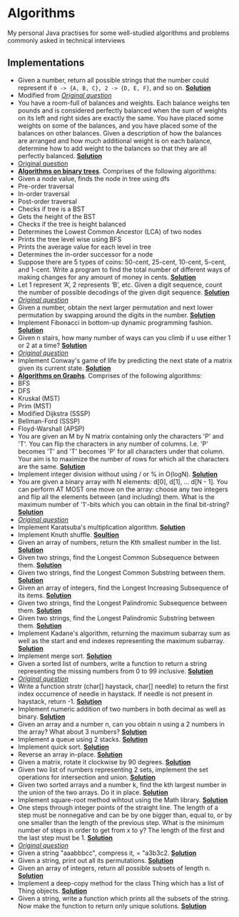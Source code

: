 # Algorithms
My personal Java practises for some well-studied algorithms and problems commonly asked in technical interviews

## Implementations
* Given a number, return all possible strings that the number could represent if `0 -> {A, B, C}, 2 -> {D, E, F}`, and so on. [**Solution**](AllPossibleStrings.java)
 * Modified from [*Original question*](http://www.glassdoor.com/Interview/phone-numbers-provided-a-phone-number-654-876-0987-return-all-possible-strings-that-the-phone-number-could-represent-QTN_361642.htm)
* You have a room-full of balances and weights. Each balance weighs ten pounds and is considered perfectly balanced when the sum of weights on its left and right sides are exactly the same. You have placed some weights on some of the balances, and you have placed some of the balances on other balances. Given a description of how the balances are arranged and how much additional weight is on each balance, determine how to add weight to the balances so that they are all perfectly balanced. [**Solution**](Balance.java)
 * [Original question](http://www.careercup.com/question?id=12150672)
* [**Algorithms on binary trees**](BinaryTrree.java). Comprises of the following algorithms:
 * Given a node value, finds the node in tree using dfs
 * Pre-order traversal
 * In-order traversal
 * Post-order traversal
 * Checks if tree is a BST
 * Gets the height of the BST
 * Checks if the tree is height balanced
 * Determines the Lowest Common Ancestor (LCA) of two nodes
 * Prints the tree level wise using BFS
 * Prints the average value for each level in tree
 * Determines the in-order successor for a node
* Suppose there are 5 types of coins: 50-cent, 25-cent, 10-cent, 5-cent, and 1-cent. Write a program to find the total number of different ways of making changes for any amount of money in cents. [**Solution**](CoinChange.java)
* Let 1 represent ‘A’, 2 represents ‘B’, etc. Given a digit sequence, count the number of possible decodings of the given digit sequence. [**Solution**](CountPossibleDecodings.java)
 * [*Original question*](http://www.geeksforgeeks.org/count-possible-decodings-given-digit-sequence/)
* Given a number, obtain the next larger permutation and next lower permutation by swapping around the digits in the number. [**Solution**](DigitPermutations.java)
* Implement Fibonacci in bottom-up dynamic programming fashion. [**Solution**](Fibonacci.java)
* Given n stairs, how many number of ways can you climb if u use either 1 or 2 at a time? [**Solution**](FibonacciSteps.java)
 * [*Original question*](http://www.careercup.com/question?id=3590768)
* Implement Conway's game of life by predicting the next state of a matrix given its current state. [**Solution**](GameOfLife.java)
* [**Algorithms on Graphs**](Graph.java). Comprises of the following algorithms:
 * BFS
 * DFS
 * Kruskal (MST)
 * Prim (MST)
 * Modified Dijkstra (SSSP)
 * Bellman-Ford (SSSP)
 * Floyd-Warshall (APSP)
* You are given an M by N matrix containing only the characters 'P' and 'T'. You can flip the characters in any number of columns. I.e. 'P' becomes 'T' and 'T' becomes 'P' for all characters under that column. Your aim is to maximize the number of rows for which all the characters are the same. [**Solution**](HomogeneousRows.java)
* Implement integer division without using / or % in O(logN). [**Solution**](IntegerDivision.java)
* You are given a binary array with N elements: d[0], d[1], ... d[N - 1]. You can perform AT MOST one move on the array: choose any two integers and flip all the elements between (and including) them. What is the maximum number of '1'-bits which you can obtain in the final bit-string? [**Solution**](KadaneBitFlip.java)
 * [*Original question*](http://www.careercup.com/question?id=6262507668766720)
* Implement Karatsuba's multiplication algorithm. [**Solution**](Karatsuba.java)
* Implement Knuth shuffle. [**Soultion**](KnuthShuffle.java)
* Given an array of numbers, return the Kth smallest number in the list. [**Solution**](KthSmallest.java)
* Given two strings, find the Longest Common Subsequence between them. [**Solution**](LongestCommonSubsequence.java)
* Given two strings, find the Longest Common Substring between them. [**Solution**](LongestCommonSubstring.java)
* Given an array of integers, find the Longest Increasing Subsequence of its items. [**Solution**](LongestIncreasingSubsequence.java)
* Given two strings, find the Longest Palindromic Subsequence between them. [**Solution**](LongestPalindromicSubsequence.java)
* Given two strings, find the Longest Palindromic Substring between them. [**Solution**](LongestPalindromicSubstring.java)
* Implement Kadane's algorithm, returning the maximum subarray sum as well as the start and end indexes representing the maximum subarray. [**Solution**](MaximumSubarray.java)
* Implement merge sort. [**Solution**](MergeSort.java)
* Given a sorted list of numbers, write a function to return a string representing the missing numbers from 0 to 99 inclusive. [**Solution**](MissingRanges.java)
 * [*Original question*](https://leetcode.com/problems/missing-ranges/)
* Write a function strstr (char[] haystack, char[] needle) to return the first index occurrence of needle in haystack. If needle is not present in haystack, return -1. [**Solution**](NeedleHaystack.java)
* Implement numeric addition of two numbers in both decimal as well as binary. [**Solution**](NumericAddition.java)
* Given an array and a number n, can you obtain n using a 2 numbers in the array? What about 3 numbers?  [**Solution**](ObtainableSum.java)
* Implement a queue using 2 stacks. [**Solution**](QueueStack.java)
* Implement quick sort. [**Solution**](QuickSort.java)
* Reverse an array in-place. [**Solution**](ReverseArray.java)
* Given a matrix, rotate it clockwise by 90 degrees. [**Solution**](RotateMatrix.java)
* Given two list of numbers representing 2 sets, implement the set operations for intersection and union. [**Solution**](SetOperations.java)
* Given two sorted arrays and a number k, find the kth largest number in the union of the two arrays. Do it in place. [**Solution**](SortedArrayUnion.java)
* Implement square-root method wihtout using the Math library. [**Solution**](Sqrt.java)
* One steps through integer points of the straight line. The length of a step must be nonnegative and can be by one bigger than, equal to, or by one smaller than the length of the previous step. What is the minimum number of steps in order to get from x to y? The length of the first and the last step must be 1. [**Solution**](Steps.java)
 * [*Original question*](https://uva.onlinejudge.org/index.php?option=com_onlinejudge&Itemid=8&page=show_problem&problem=787)
* Given a string "aaabbbcc", compress it, = "a3b3c2. [**Solution**](StringCompression.java)
* Given a string, print out all its permutations. [**Solution**](StringPermutations.java)
* Given an array of integers, return all possible subsets of length n. [**Solution**](SubsetsN.java)
* Implement a deep-copy method for the class Thing which has a list of Thing objects. [**Solution**](Thing.java)
* Given a string, write a function which prints all the subsets of the string.  Now make the function to return only unique solutions. [**Solution**](UniqueStringSubsets.java)
